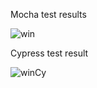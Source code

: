 Mocha test results

![win](https://user-images.githubusercontent.com/46848957/207439302-85e39ed2-ab42-4c14-9705-1ac8ed0908ae.png)

Cypress test result

![winCy](https://user-images.githubusercontent.com/46848957/207439164-91485a5b-7ef1-4548-8644-bddf1c3392a4.png)
